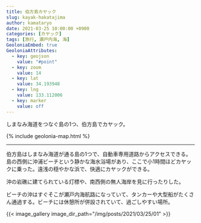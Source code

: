 ```yaml
---
title: 伯方島カヤック
slug: kayak-hakatajima
author: kamataryo
date: 2021-03-25 10:00:00 +0900
categories: [カヤック]
tags: [旅行, 瀬戸内海, 海]
GeoloniaEmbed: true
GeoloniaAttributes:
  - key: geojson
    value: "#point"
  - key: zoom
    value: 14
  - key: lat
    value: 34.193948
  - key: lng
    value: 133.112006
  - key: marker
    value: off
---
```


<script id="point" type="json">
{
  "type": "FeatureCollection",
  "features": [
    {
      "properties": { "title": "沖浦ビーチ" },
      "geometry": {
        "type": "point",
        "coordinates": [133.112551, 34.193181]
      }
    },
    {
      "properties": { "title": "沖にある灯標" },
      "geometry": {
        "type": "point",
        "coordinates": [133.120244,34.193448]
      }
    },
    {
      "properties": { "title": "無人海岸地帯" },
      "geometry": {
        "type": "point",
        "coordinates": [133.109087,34.191690]
      }
    }
  ]
}
</script>

しまなみ海道をつなぐ島の1つ、伯方島でカヤック。

{% include geolonia-map.html %}

---

伯方島はしまなみ海道が通る島の1つで、自動車専用道路からアクセスできる。島の西側に沖浦ビーチという静かな海水浴場があり、ここで小1時間ほどカヤックに乗った。遠浅の穏やかな浜で、快適にカヤックができる。

沖の岩礁に建てられている灯標や、南西側の無人海岸を見に行ったりした。

ビーチの沖はすぐそこが瀬戸内海航路になっていて、タンカーや大型船がたくさん通過する。ビーチには休憩所が併設されていて、過ごしやすい場所。


{{< image_gallery image_dir_path="/img/posts/2021/03/25/01" >}}
